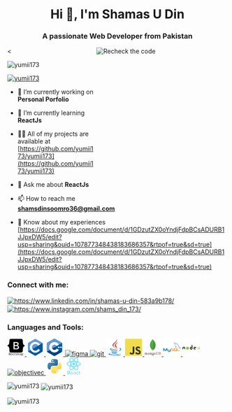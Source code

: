 <h1 align="center">Hi 👋, I'm Shamas U Din</h1>
<h3 align="center">A passionate Web Developer from Pakistan</h3>
<img align="right" alt="Recheck the code" width="300" height="350" src="https://miro.medium.com/v2/resize:fit:1024/1*ABEJI14pLzq5RXu1E2EqDA.png" > 
<
<p align="left"> <img src="https://komarev.com/ghpvc/?username=yumii173&label=Profile%20views&color=0e75b6&style=flat" alt="yumii173" /> </p>

<p align="left"> <a href="https://github.com/ryo-ma/github-profile-trophy"><img src="https://github-profile-trophy.vercel.app/?username=yumii173" alt="yumii173" /></a> </p>

- 🔭 I’m currently working on **Personal Porfolio**

- 🌱 I’m currently learning **ReactJs**

- 👨‍💻 All of my projects are available at [https://github.com/yumii173/yumii173](https://github.com/yumii173/yumii173)

- 💬 Ask me about **ReactJs**

- 📫 How to reach me **shamsdinsoomro36@gmail.com**

- 📄 Know about my experiences [https://docs.google.com/document/d/1GDzutZX0oYndjFdpBCsADURB1JJpxDW5/edit?usp=sharing&ouid=107877348438183686357&rtpof=true&sd=true](https://docs.google.com/document/d/1GDzutZX0oYndjFdpBCsADURB1JJpxDW5/edit?usp=sharing&ouid=107877348438183686357&rtpof=true&sd=true)

<h3 align="left">Connect with me:</h3>
<p align="left">
<a href="https://linkedin.com/in/https://www.linkedin.com/in/shamas-u-din-583a9b178/" target="blank"><img align="center" src="https://raw.githubusercontent.com/rahuldkjain/github-profile-readme-generator/master/src/images/icons/Social/linked-in-alt.svg" alt="https://www.linkedin.com/in/shamas-u-din-583a9b178/" height="30" width="40" /></a>
<a href="https://instagram.com/https://www.instagram.com/shams_din_173/" target="blank"><img align="center" src="https://raw.githubusercontent.com/rahuldkjain/github-profile-readme-generator/master/src/images/icons/Social/instagram.svg" alt="https://www.instagram.com/shams_din_173/" height="30" width="40" /></a>
</p>

<h3 align="left">Languages and Tools:</h3>
<p align="left"> <a href="https://getbootstrap.com" target="_blank" rel="noreferrer"> <img src="https://raw.githubusercontent.com/devicons/devicon/master/icons/bootstrap/bootstrap-plain-wordmark.svg" alt="bootstrap" width="40" height="40"/> </a> <a href="https://www.cprogramming.com/" target="_blank" rel="noreferrer"> <img src="https://raw.githubusercontent.com/devicons/devicon/master/icons/c/c-original.svg" alt="c" width="40" height="40"/> </a> <a href="https://www.w3schools.com/cpp/" target="_blank" rel="noreferrer"> <img src="https://raw.githubusercontent.com/devicons/devicon/master/icons/cplusplus/cplusplus-original.svg" alt="cplusplus" width="40" height="40"/> </a> <a href="https://www.figma.com/" target="_blank" rel="noreferrer"> <img src="https://www.vectorlogo.zone/logos/figma/figma-icon.svg" alt="figma" width="40" height="40"/> </a> <a href="https://git-scm.com/" target="_blank" rel="noreferrer"> <img src="https://www.vectorlogo.zone/logos/git-scm/git-scm-icon.svg" alt="git" width="40" height="40"/> </a> <a href="https://www.java.com" target="_blank" rel="noreferrer"> <img src="https://raw.githubusercontent.com/devicons/devicon/master/icons/java/java-original.svg" alt="java" width="40" height="40"/> </a> <a href="https://developer.mozilla.org/en-US/docs/Web/JavaScript" target="_blank" rel="noreferrer"> <img src="https://raw.githubusercontent.com/devicons/devicon/master/icons/javascript/javascript-original.svg" alt="javascript" width="40" height="40"/> </a> <a href="https://www.mongodb.com/" target="_blank" rel="noreferrer"> <img src="https://raw.githubusercontent.com/devicons/devicon/master/icons/mongodb/mongodb-original-wordmark.svg" alt="mongodb" width="40" height="40"/> </a> <a href="https://www.mysql.com/" target="_blank" rel="noreferrer"> <img src="https://raw.githubusercontent.com/devicons/devicon/master/icons/mysql/mysql-original-wordmark.svg" alt="mysql" width="40" height="40"/> </a> <a href="https://nodejs.org" target="_blank" rel="noreferrer"> <img src="https://raw.githubusercontent.com/devicons/devicon/master/icons/nodejs/nodejs-original-wordmark.svg" alt="nodejs" width="40" height="40"/> </a> <a href="https://developer.apple.com/library/archive/documentation/Cocoa/Conceptual/ProgrammingWithObjectiveC/Introduction/Introduction.html" target="_blank" rel="noreferrer"> <img src="https://www.vectorlogo.zone/logos/apple_objectivec/apple_objectivec-icon.svg" alt="objectivec" width="40" height="40"/> </a> <a href="https://www.python.org" target="_blank" rel="noreferrer"> <img src="https://raw.githubusercontent.com/devicons/devicon/master/icons/python/python-original.svg" alt="python" width="40" height="40"/> </a> <a href="https://reactjs.org/" target="_blank" rel="noreferrer"> <img src="https://raw.githubusercontent.com/devicons/devicon/master/icons/react/react-original-wordmark.svg" alt="react" width="40" height="40"/> </a> </p>

<p><img align="left" src="https://github-readme-stats.vercel.app/api/top-langs?username=yumii173&show_icons=true&locale=en&layout=compact" alt="yumii173" /></p>

<p>&nbsp;<img align="center" src="https://github-readme-stats.vercel.app/api?username=yumii173&show_icons=true&locale=en" alt="yumii173" /></p>

<p><img align="center" src="https://github-readme-streak-stats.herokuapp.com/?user=yumii173&" alt="yumii173" /></p>

